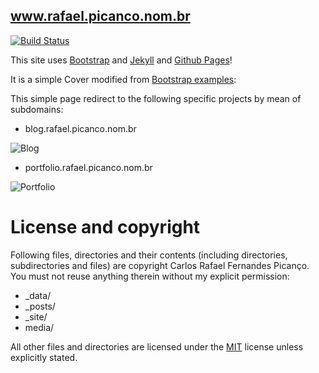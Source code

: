 ## www.rafael.picanco.nom.br

[![Build Status](https://travis-ci.org/cpicanco/cpicanco.github.io.svg?branch=master)](https://travis-ci.org/cpicanco/cpicanco.github.io)

This site uses [Bootstrap](http://getbootstrap.com/) and [Jekyll](http://jekyllrb.com/) and [Github Pages](https://pages.github.com/)!

It is a simple Cover modified from [Bootstrap examples](http://getbootstrap.com/getting-started/#examples):

This simple page redirect to the following specific projects by mean of subdomains:

- blog.rafael.picanco.nom.br

![Blog](http://blog.rafael.picanco.nom.br)

- portfolio.rafael.picanco.nom.br

![Portfolio](http://portfolio.rafael.picanco.nom.br)

# License and copyright

Following files, directories and their contents (including directories, subdirectories and files) are copyright Carlos Rafael Fernandes Picanço. You must not reuse anything therein without my explicit permission:

* _data/
* _posts/
* _site/
* media/

All other files and directories are licensed under the [MIT](http://www.opensource.org/licenses/mit-license.php) license unless explicitly stated.